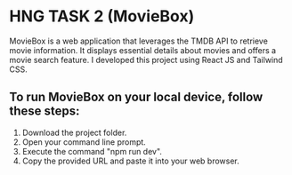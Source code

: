# HNG TASK 2 (MovieBox)

MovieBox is a web application that leverages the TMDB API to retrieve movie information. It displays essential details about movies and offers a movie search feature. I developed this project using React JS and Tailwind CSS.

## To run MovieBox on your local device, follow these steps:
1. Download the project folder.
2. Open your command line prompt.
3. Execute the command "npm run dev".
4. Copy the provided URL and paste it into your web browser.